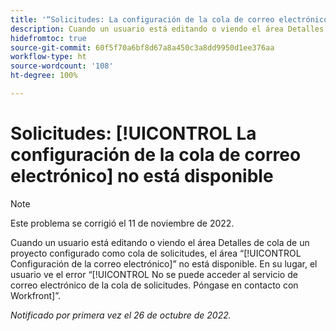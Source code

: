 ```yaml
---
title: '“Solicitudes: La configuración de la cola de correo electrónico no está disponible”'
description: Cuando un usuario está editando o viendo el área Detalles de cola de un proyecto configurado como cola de solicitudes, el área Configuración de la cola de correo electrónico no está disponible. En su lugar, el usuario ve el error “No se puede acceder al servicio de correo electrónico de la cola de solicitudes. Póngase en contacto con Workfront”.
hidefromtoc: true
source-git-commit: 60f5f70a6bf8d67a8a450c3a8dd9950d1ee376aa
workflow-type: ht
source-wordcount: '108'
ht-degree: 100%

---
```



# Solicitudes: [!UICONTROL La configuración de la cola de correo electrónico] no está disponible

>[!NOTE]
>
>Este problema se corrigió el 11 de noviembre de 2022.

Cuando un usuario está editando o viendo el área Detalles de cola de un proyecto configurado como cola de solicitudes, el área “[!UICONTROL Configuración de la correo electrónico]” no está disponible. En su lugar, el usuario ve el error “[!UICONTROL No se puede acceder al servicio de correo electrónico de la cola de solicitudes. Póngase en contacto con Workfront]”.

_Notificado por primera vez el 26 de octubre de 2022._

